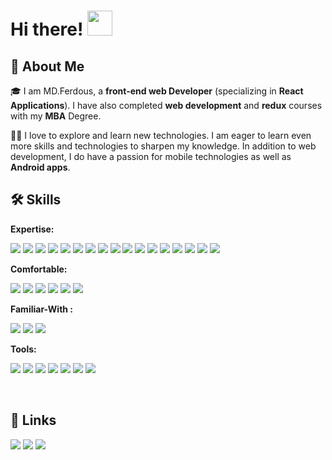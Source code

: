 # Hi there! <img src = "https://raw.githubusercontent.com/MartinHeinz/MartinHeinz/master/wave.gif" width = 40px>

 <!-- <kbd>
 ## 🚀 About Me 
 </kbd> -->

## 🚀 About Me

🎓 I am MD.Ferdous, a **front-end web Developer**  (specializing in **React Applications**). I have also completed **web development** and **redux** courses with my **MBA** Degree. 

👨‍💻 I love to explore and learn new technologies. I am eager to learn even more skills and technologies to sharpen my knowledge. In addition to web development, I do have a passion for mobile technologies as well as **Android apps**.


## 🛠️ Skills

**Expertise:**

[<img src="https://img.shields.io/badge/-HTML5-E34F26?style=flat-square&logo=html5&logoColor=white">](https://github.com/ferdousr3/ferdousr3/blob/main/README.md)
[<img src="https://img.shields.io/badge/-CSS3-1572B6?style=flat-square&logo=css3&logoColor=white">](https://github.com/ferdousr3/ferdousr3/blob/main/README.md)
[<img src="https://img.shields.io/badge/-javaScript-F7DF1E?style=flat-square&logo=javascript&logoColor=white">](https://github.com/ferdousr3/ferdousr3/blob/main/README.md)
[<img src="https://img.shields.io/badge/-ES6-F2D732?style=flat-square&logo=javascript&logoColor=white">](https://github.com/ferdousr3/ferdousr3/blob/main/README.md)
[<img src="https://img.shields.io/badge/-Typescript-3178C6?style=flat-square&logo=typescript&logoColor=white">](https://github.com/ferdousr3/ferdousr3/blob/main/README.md)
[<img src="https://img.shields.io/badge/-React s-61DAFB?style=flat-square&logo=react&logoColor=white">](https://github.com/ferdousr3/ferdousr3/blob/main/README.md)
[<img src="https://img.shields.io/badge/-React Router-CA4245?style=flat-square&logo=reactrouter&logoColor=white">](https://github.com/ferdousr3/ferdousr3/blob/main/README.md)
[<img src="https://img.shields.io/badge/-Next js-000000?style=flat-square&logo=next.js&logoColor=white">](https://github.com/ferdousr3/ferdousr3/blob/main/README.md)
[<img src="https://img.shields.io/badge/-Redux-764ABC?style=flat-square&logo=redux&logoColor=white">](https://github.com/ferdousr3/ferdousr3/blob/main/README.md)
[<img src="https://img.shields.io/badge/-Rest API-4285F4?style=flat-square&logo=Amazon CloudWatch&logoColor=white">](https://github.com/ferdousr3/ferdousr3/blob/main/README.md)
[<img src="https://img.shields.io/badge/-  Authentication-EB5424?style=flat-square&logo=AdGuard&logoColor=white">](https://github.com/ferdousr3/ferdousr3/blob/main/README.md)
[<img src="https://img.shields.io/badge/- React Bootstrap-764ABC?style=flat-square&logo=bootstrap&logoColor=white">](https://github.com/ferdousr3/ferdousr3/blob/main/README.md)
[<img src="https://img.shields.io/badge/-Tailwind CSS-06B6D4?style=flat-square&logo=Tailwindcss&logoColor=white">](https://github.com/ferdousr3/ferdousr3/blob/main/README.md)
[<img src="https://img.shields.io/badge/-Bootstrap-7952B3?style=flat-square&logo=Bootstrap&logoColor=white">](https://github.com/ferdousr3/ferdousr3/blob/main/README.md)
[<img src="https://img.shields.io/badge/-MUI-007FFF?style=flat-square&logo=Mui&logoColor=white">](https://github.com/ferdousr3/ferdousr3/blob/main/README.md)
[<img src="https://img.shields.io/badge/-Sass-CC6699?style=flat-square&logo=sass&logoColor=white">](https://github.com/ferdousr3/ferdousr3/blob/main/README.md)
[<img src="https://img.shields.io/badge/-Chakra UI-319795?style=flat-square&logo=chakraui&logoColor=white">](https://github.com/ferdousr3/ferdousr3/blob/main/README.md)
 </br>

**Comfortable:**

 [<img src="https://img.shields.io/badge/-Node js-339933?style=flat-square&logo=node.js&logoColor=white">](https://github.com/ferdousr3/ferdousr3/blob/main/README.md)
 [<img src="https://img.shields.io/badge/-Mongo DB-47A248?style=flat-square&logo=mongodb&logoColor=white">](https://github.com/ferdousr3/ferdousr3/blob/main/README.md)
 [<img src="https://img.shields.io/badge/-Mongoose-C70D2C?style=flat-square&logo=Spring Security&logoColor=white">](https://github.com/ferdousr3/ferdousr3/blob/main/README.md)
 [<img src="https://img.shields.io/badge/-Express js-000000?style=flat-square&logo=express&logoColor=white">](https://github.com/ferdousr3/ferdousr3/blob/main/README.md)
 [<img src="https://img.shields.io/badge/-Stripe-008CDD?style=flat-square&logo=stripe&logoColor=white">](https://github.com/ferdousr3/ferdousr3/blob/main/README.md)
 [<img src="https://img.shields.io/badge/-Jwt-000000?style=flat-square&logo=JSON Web Tokens&logoColor=white">](https://github.com/ferdousr3/ferdousr3/blob/main/README.md)
</br>

**Familiar-With :**

 [<img src="https://img.shields.io/badge/-React Native-61DAFB?style=flat-square&logo=react&logoColor=white">](https://github.com/ferdousr3/ferdousr3/blob/main/README.md)
 [<img src="https://img.shields.io/badge/-React Query-FF4154?style=flat-square&logo=React Query&logoColor=white">](https://github.com/ferdousr3/ferdousr3/blob/main/README.md)
 [<img src="https://img.shields.io/badge/-React Hook Form-EC5990?style=flat-square&logo=ReactHookForm&logoColor=white">](https://github.com/ferdousr3/ferdousr3/blob/main/README.md)
 </br>

**Tools:**

 [<img src="https://img.shields.io/badge/-Github-EC5990?style=flat-square&logo=github&logoColor=white">](https://github.com/ferdousr3/ferdousr3/blob/main/README.md)
 [<img src="https://img.shields.io/badge/-Git-F05032?style=flat-square&logo=git&logoColor=white">](https://github.com/ferdousr3/ferdousr3/blob/main/README.md)
 [<img src="https://img.shields.io/badge/-Firebase-FFCA28?style=flat-square&logo=Firebase&logoColor=white">](https://github.com/ferdousr3/ferdousr3/blob/main/README.md)
 [<img src="https://img.shields.io/badge/-Netlify-00C7B7?style=flat-square&logo=Netlify&logoColor=white">](https://github.com/ferdousr3/ferdousr3/blob/main/README.md)
 [<img src="https://img.shields.io/badge/-Heroku-430098?style=flat-square&logo=Heroku&logoColor=white">](https://github.com/ferdousr3/ferdousr3/blob/main/README.md)
 [<img src="https://img.shields.io/badge/-vs code-007ACC?style=flat-square&logo=Visual Studio Code&logoColor=white">](https://github.com/ferdousr3/ferdousr3/blob/main/README.md)
 [<img src="https://img.shields.io/badge/-Chrome Dev Tool-4285F4?style=flat-square&logo=googlechrome&logoColor=white">](https://github.com/ferdousr3/ferdousr3/blob/main/README.md)
 
</br>

## 🔗 Links

<!-- display the social media buttons in your README -->

[<img src="https://img.shields.io/badge/-Portfolio-0A192F?style=flat-square&logo=googleChrome&logoColor=white">](https://ferdousresume.Netlify.app)
[<img src="https://img.shields.io/badge/-LinkedIn-0072b1?style=flat-square&logo=Linkedin&logoColor=white">](https://www.linkedin.com/in/ferdousr3)
[<img src="https://img.shields.io/badge/-Twitter-1DA1F2?style=flat-square&logo=Twitter&logoColor=white">](https://twitter.com/ferdousr3)

